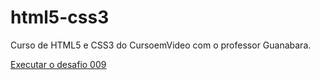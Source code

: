 # html5-css3
 Curso de HTML5 e CSS3 do CursoemVideo com o professor Guanabara.

 <a href= "https://rafaeldrj.github.io/notes-html5-css3/desafios/modulo-01/d009/index.html">Executar o desafio 009</a>
